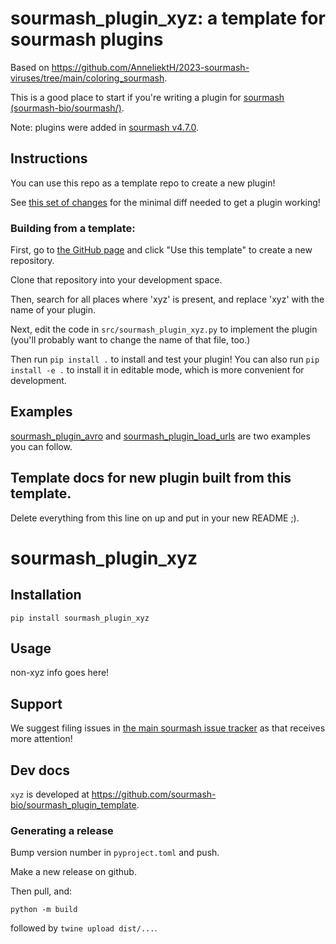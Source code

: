 # sourmash_plugin_xyz: a template for sourmash plugins

Based on https://github.com/AnneliektH/2023-sourmash-viruses/tree/main/coloring_sourmash.

This is a good place to start if you're writing a plugin for
[sourmash (sourmash-bio/sourmash/)](https://github.com/sourmash-bio/sourmash/).

Note: plugins were added in [sourmash v4.7.0](https://github.com/sourmash-bio/sourmash/releases/tag/v4.7.0).

## Instructions

You can use this repo as a template repo to create a new plugin!

See [this set of changes](https://github.com/ctb/sourmash_plugin_template_test1/pull/1) for the minimal diff needed to get a plugin working!

### Building from a template:

First, go to [the GitHub page](https://github.com/sourmash-bio/sourmash_plugin_template) and click "Use this template" to create a new repository.

Clone that repository into your development space.

Then, search for all places where 'xyz' is present, and replace
'xyz' with the name of your plugin.

Next, edit the code in `src/sourmash_plugin_xyz.py` to implement the plugin
(you'll probably want to change the name of that file, too.)

Then run `pip install .` to install and test your plugin! You can also
run `pip install -e .` to install it in editable mode, which is more
convenient for development.

## Examples

[sourmash_plugin_avro](https://github.com/sourmash-bio/sourmash_plugin_avro)
and
[sourmash_plugin_load_urls](https://github.com/sourmash-bio/sourmash_plugin_load_urls)
are two examples you can follow.

## Template docs for new plugin built from this template.

Delete everything from this line on up and put in your new README ;).

# sourmash_plugin_xyz

## Installation

```
pip install sourmash_plugin_xyz
```

## Usage

non-xyz info goes here!

## Support

We suggest filing issues in [the main sourmash issue tracker](https://github.com/dib-lab/sourmash/issues) as that receives more attention!

## Dev docs

`xyz` is developed at https://github.com/sourmash-bio/sourmash_plugin_template.

### Generating a release

Bump version number in `pyproject.toml` and push.

Make a new release on github.

Then pull, and:

```
python -m build
```

followed by `twine upload dist/...`.
